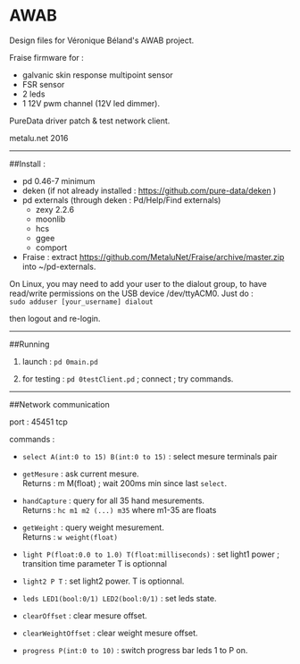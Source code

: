 # AWAB

Design files for Véronique Béland's AWAB project.

Fraise firmware for :
- galvanic skin response multipoint sensor 
- FSR sensor 
- 2 leds 
- 1 12V pwm channel (12V led dimmer).

PureData driver patch & test network client.


metalu.net 2016


-----
##Install :

- pd 0.46-7 minimum
- deken (if not already installed : https://github.com/pure-data/deken )
- pd externals (through deken : Pd/Help/Find externals)
	-	zexy 2.2.6 
	-	moonlib 
	-	hcs 
	-	ggee
	-	comport 
- Fraise : extract https://github.com/MetaluNet/Fraise/archive/master.zip into ~/pd-externals.  

On Linux, you may need to add your user to the dialout group, 
to have read/write permissions on the USB device /dev/ttyACM0. Just do :   
`sudo adduser [your_username] dialout`

then logout and re-login.



-----
##Running
1) launch : `pd 0main.pd`  

2) for testing : `pd 0testClient.pd` ; connect ; try commands.

-----
##Network communication

port : 45451 tcp

commands :

- `select A(int:0 to 15) B(int:0 to 15)` : select mesure terminals pair

- `getMesure` : ask current mesure.   
  Returns : m M(float) ; wait 200ms min since last `select`.

- `handCapture` : query for all 35 hand mesurements.   
  Returns : `hc m1 m2 (...) m35` where m1-35 are floats

- `getWeight` : query weight mesurement.  
  Returns : `w weight(float)`

- `light P(float:0.0 to 1.0) T(float:milliseconds)` : set light1 power ; transition time parameter T is optionnal

- `light2 P T` : set light2 power. T is optionnal.

- `leds LED1(bool:0/1) LED2(bool:0/1)` : set leds state.
 
- `clearOffset` : clear mesure offset.

- `clearWeightOffset` : clear weight mesure offset.

- `progress P(int:0 to 10)` : switch progress bar leds 1 to P on.



